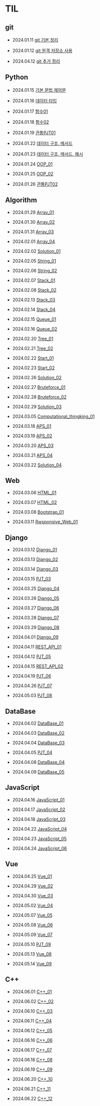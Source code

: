 # TIL

## git

- 2024.01.11 [git 기본 정리](./TIL/2024.01.11_git_base.md)

- 2024.01.12 [git 원격 저장소 사용](./TIL/2024.01.12_git_remote.md)

- 2024.04.12 [git 추가 정리](./TIL/2024.04.12_git_practice.md)

## Python

- 2024.01.15 [기본 문법 제어문](./TIL/2024.01.15_Program.md)

- 2024.01.16 [데이터 타입](./TIL/2024.01.16_Python02.md)

- 2024.01.17 [함수01](./TIL/2024.01.17_Function.md)

- 2024.01.18 [함수02](./TIL/2024.01.18_Function2.md)

- 2024.01.19 [관통PJT01](./TIL/2024.01.19_PJT01.md)

- 2024.01.22 [데이터 구조, 메서드](./TIL/2024.01.22_Data_Structure.md)

- 2024.01.23 [데이터 구조, 메서드, 해시](./TIL/2024.01.23_Data_Structure02.md)

- 2024.01.24 [OOP_01](./TIL/2024.01.24_OOP01.md)

- 2024.01.25 [OOP_02](./TIL/2024.01.25_OOP02.md)

- 2024.01.26 [관통PJT02](./TIL/2024.01.26_PJT02.md)

## Algorithm

- 2024.01.29 [Array_01](./TIL/2024.01.29_Array01.md)

- 2024.01.30 [Array_02](./TIL/2024.01.30_Array02.md)

- 2024.01.31 [Array_03](./TIL/2024.01.31_Array03.md)

- 2024.02.01 [Array_04](./TIL/2024.02.01_Array04.md)

- 2024.02.02 [Solution_01](./TIL/2024.02.02_Solution01.md)

- 2024.02.05 [String_01](./TIL/2024.02.05_String01.md)

- 2024.02.06 [String_02](./TIL/2024.02.06_String02.md)

- 2024.02.07 [Stack_01](./TIL/2024.02.07_Stack01.md)

- 2024.02.08 [Stack_02](./TIL/2024.02.08_Stack02.md)

- 2024.02.13 [Stack_03](./TIL/2024.02.13_Stack03.md)

- 2024.02.14 [Stack_04](./TIL/2024.02.14_Stack04.md)

- 2024.02.15 [Queue_01](./TIL/2024.02.15_Queue01.md)

- 2024.02.16 [Queue_02](./TIL/2024.02.16_Queue02.md)

- 2024.02.20 [Tree_01](./TIL/2024.02.20_Tree01.md)

- 2024.02.21 [Tree_02](./TIL/2024.02.21_Tree02.md)

- 2024.02.22 [Start_01](./TIL/2024.02.22_Start01.md)

- 2024.02.23 [Start_02](./TIL/2024.02.23_Start02.md)

- 2024.02.26 [Solution_02](./TIL/2024.02.26_Solution02.md)

- 2024.02.27 [Bruteforce_01](./TIL/2024.02.27_Bruteforce01.md)

- 2024.02.28 [Bruteforce_02](./TIL/2024.02.28_Bruteforce02.md)

- 2024.02.29 [Solution_03](./TIL/2024.02.29_Solution03.md)

- 2024.03.05 [Computational_thingking_01](./TIL/2024.03.05_Computiational_Thinking01.md)

- 2024.03.18 [APS_01](./TIL/2024.03.18_APS01.md)

- 2024.03.19 [APS_02](./TIL/2024.03.19_APS02.md)

- 2024.03.20 [APS_03](./TIL/2024.03.20_APS03.md)

- 2024.03.21 [APS_04](./TIL/2024.03.21_APS04.md)

- 2024.03.22 [Solution_04](./TIL/2024.03.22_Solution04.md)

## Web

- 2024.03.06 [HTML_01](./TIL/2024.03.06_Web01.md)

- 2024.03.07 [HTML_02](./TIL/2024.03.07_Web02.md)

- 2024.03.08 [Bootstrap_01](./TIL/2024.03.08_Web03.md)

- 2024.03.11 [Rwsponsive_Web_01](./TIL/2024.03.11_Web04.md)

## Django

- 2024.03.12 [Django_01](./TIL/2024.03.12_Django01.md)

- 2024.03.13 [Django_02](./TIL/2024.03.13_Django02.md)

- 2024.03.14 [Django_03](./TIL/2024.03.14_Django03.md)

- 2024.03.15 [PJT_03](./TIL/2024.03.15_PJT03.md)

- 2024.03.25 [Django_04](./TIL/2024.03.25_Django04.md)

- 2024.03.26 [Django_05](./TIL/2024.03.26_Django05.md)

- 2024.03.27 [Django_06](./TIL/2024.03.27_Django06.md)

- 2024.03.28 [Django_07](./TIL/2024.03.28_Django07.md)

- 2024.03.29 [Django_08](./TIL/2024.03.29_Django08.md)

- 2024.04.01 [Django_09](./TIL/2024.04.01_Django09.md)

- 2024.04.11 [REST_API_01](./TIL/2024.04.11_RestAPI01.md)

- 2024.04.12 [PJT_05](./TIL/2024.04.12_PJT05.md)

- 2024.04.15 [REST_API_02](./TIL/2024.04.15_RestAPI02.md)

- 2024.04.19 [PJT_06](./TIL/2024.04.19_PJT06.md)

- 2024.04.26 [PJT_07](./TIL/2024.04.26_PJT07.md)

- 2024.05.03 [PJT_08](./TIL/2024.05.03_PJT08.md)

## DataBase

- 2024.04.02 [DataBase_01](./TIL/2024.04.02_DataBase01.md)

- 2024.04.03 [DataBase_02](./TIL/2024.04.03_DataBase02.md)

- 2024.04.04 [DataBase_03](./TIL/2024.04.04_DataBase03.md)

- 2024.04.05 [PJT_04](./TIL/2024.04.05_PJT04.md)

- 2024.04.08 [DataBase_04](./TIL/2024.04.08_DataBase04.md)

- 2024.04.09 [DataBase_05](./TIL/2024.04.09_DataBase05.md)

## JavaScript

- 2024.04.16 [JavaScript_01](./TIL/2024.04.16_JavaScript01.md)

- 2024.04.17 [JavaScript_02](./TIL/2024.04.17_JavaScript02.md)

- 2024.04.18 [JavaScript_03](./TIL/2024.04.18_JavaScript03.md)

- 2024.04.22 [JavaScript_04](./TIL/2024.04.22_JavaScript04.md)

- 2024.04.23 [JavaScript_05](./TIL/2024.04.23_JavaScript05.md)

- 2024.04.24 [JavaScript_06](./TIL/2024.04.24_JavaScript06.md)

## Vue

- 2024.04.25 [Vue_01](./TIL/2024.04.25_Vue01.md)

- 2024.04.29 [Vue_02](./TIL/2024.04.29_Vue02.md)

- 2024.04.30 [Vue_03](./TIL/2024.04.30_Vue03.md)

- 2024.05.02 [Vue_04](./TIL/2024.05.02_Vue04.md)

- 2024.05.07 [Vue_05](./TIL/2024.05.07_Vue05.md)

- 2024.05.08 [Vue_06](./TIL/2024.05.08_Vue06.md)

- 2024.05.09 [Vue_07](./TIL/2024.05.09_Vue07.md)

- 2024.05.10 [PJT_09](./TIL/2024.05.10_PJT09.md)

- 2024.05.13 [Vue_08](./TIL/2024.05.13_Vue08.md)

- 2024.05.14 [Vue_09](./TIL/2024.05.14_Vue09.md)

## C++

- 2024.06.01 [C++_01](./TIL/2024.06.01_C++01.md)

- 2024.06.02 [C++_02](./TIL/2024.06.02_C++02.md)

- 2024.06.10 [C++_03](./TIL/2024.06.10_C++03.md)

- 2024.06.11 [C++_04](./TIL/2024.06.11_C++04.md)

- 2024.06.12 [C++_05](./TIL/2024.06.12_C++05.md)

- 2024.06.16 [C++_06](./TIL/2024.06.16_C++06.md)

- 2024.06.17 [C++_07](./TIL/2024.06.17_C++07.md)

- 2024.06.18 [C++_08](./TIL/2024.06.18_C++08.md)

- 2024.06.19 [C++_09](./TIL/2024.06.19_C++09.md)

- 2024.06.20 [C++_10](./TIL/2024.06.20_C++10.md)

- 2024.06.21 [C++_11](./TIL/2024.06.21_C++11.md)

- 2024.06.22 [C++_12](./TIL/2024.06.22_C++12.md)